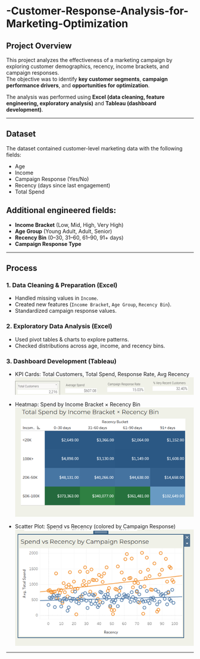 # -Customer-Response-Analysis-for-Marketing-Optimization

## Project Overview  
This project analyzes the effectiveness of a marketing campaign by exploring customer demographics, recency, income brackets, and campaign responses.  
The objective was to identify **key customer segments**, **campaign performance drivers**, and **opportunities for optimization**.  

The analysis was performed using **Excel (data cleaning, feature engineering, exploratory analysis)** and **Tableau (dashboard development)**.  

---

## Dataset  
The dataset contained customer-level marketing data with the following fields:  
- Age  
- Income  
- Campaign Response (Yes/No)  
- Recency (days since last engagement)  
- Total Spend  

## Additional engineered fields:  
- **Income Bracket** (Low, Mid, High, Very High)  
- **Age Group** (Young Adult, Adult, Senior)  
- **Recency Bin** (0–30, 31–60, 61–90, 91+ days)  
- **Campaign Response Type**  

---

## Process  
### 1. **Data Cleaning & Preparation (Excel)**  
- Handled missing values in `Income`.  
- Created new features (`Income Bracket`, `Age Group`, `Recency Bin`).  
- Standardized campaign response values.  

### 2. **Exploratory Data Analysis (Excel)**  
- Used pivot tables & charts to explore patterns.  
- Checked distributions across age, income, and recency bins.  

### 3. **Dashboard Development (Tableau)**  
-  KPI Cards: Total Customers, Total Spend, Response Rate, Avg Recency 
![kpi cards](images/Capture.PNG)


-  Heatmap: Spend by Income Bracket × Recency Bin  
![heatmap spend by income](images/spendvsincome.PNG)
-  Scatter Plot: Spend vs Recency (colored by Campaign Response) 
![scatter plot spend vs recency](images/spendbyrecency.PNG)

<!-- - 🎛️ Interactivity: Heatmap-as-filter + dropdown filters   -->

---

<!-- ## 📈 Key Insights  
1. **High-income & recent customers contribute the most spend** → campaigns targeting this group are most profitable.  
2. **Response rates decline sharply with higher recency** → engagement drops the longer customers stay inactive.  
3. **Middle-income segments show moderate spend but weaker response rates** → require tailored retention efforts.  
4. **Responders cluster at lower recency & higher spend** → outreach timing is critical for campaign success.  
5. **Non-responders dominate long-recency bins** → these customers represent churn risk.  

---

## 🛠️ Tools Used  
- **Excel** → Data cleaning, transformation, feature engineering, initial EDA  
- **Tableau** → Dashboard design and visualization  

---

## 📊 Dashboard  
🔗 [View the Interactive Tableau Dashboard](#) *(Insert your Tableau Public link here)*  

---

## 🚀 Recommendations  
- Prioritize **recent, high-income customers** in campaign targeting.  
- Use **recency-based segmentation** to optimize outreach timing.  
- Develop **reactivation campaigns** for medium-income, long-recency customers.  
- Implement **loyalty rewards & automated reminders** to reduce inactivity.  

---

✍️ *Author: Peris Ndanu*  
📅 *Completed: August 2025*   -->
